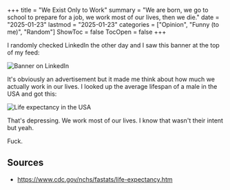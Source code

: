 +++
title = "We Exist Only to Work"
summary = "We are born, we go to school to prepare for a job, we work most of our lives, then we die."
date = "2025-01-23"
lastmod = "2025-01-23"
categories = ["Opinion", "Funny (to me)", "Random"]
ShowToc = false
TocOpen = false
+++

I randomly checked LinkedIn the other day and I saw this banner at the top of my feed:

![Banner on LinkedIn](/we-exist-only-to-work/linkedin-banner.webp)

It's obviously an advertisement but it made me think about how much we actually work in our lives. I looked up the average lifespan of a male in the USA and got this:

![Life expectancy in the USA](/we-exist-only-to-work/life-expectancy.webp)

That's depressing. We work most of our lives. I know that wasn't their intent but yeah.

Fuck.

## Sources

- https://www.cdc.gov/nchs/fastats/life-expectancy.htm
